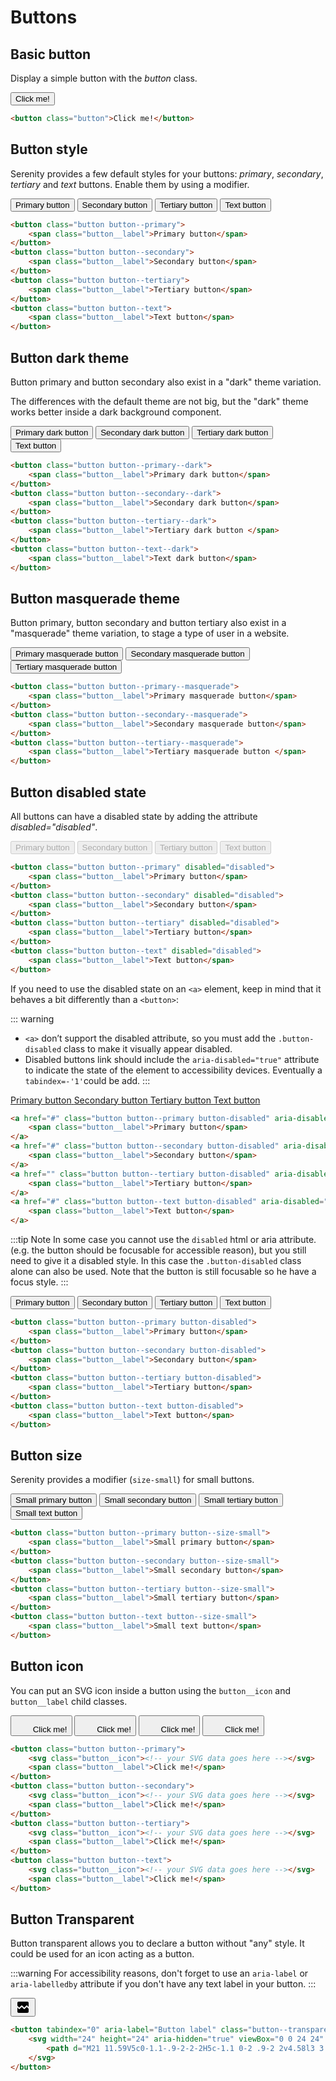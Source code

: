 # Buttons

## Basic button

Display a simple button with the *button* class.

<button class="button">Click me!</button>

```html
<button class="button">Click me!</button>
```

## Button style

Serenity provides a few default styles for your buttons: *primary*, *secondary*, *tertiary* and *text* buttons. Enable them by using a modifier.

<button class="button button--primary"><span class="button__label">Primary button</span></button>
<button class="button button--secondary"><span class="button__label">Secondary button</span></button>
<button class="button button--tertiary"><span class="button__label">Tertiary button</span></button>
<button class="button button--text"><span class="button__label">Text button</span></button>

```html
<button class="button button--primary">
    <span class="button__label">Primary button</span>
</button>
<button class="button button--secondary">
    <span class="button__label">Secondary button</span>
</button>
<button class="button button--tertiary">
    <span class="button__label">Tertiary button</span>
</button>
<button class="button button--text">
    <span class="button__label">Text button</span>
</button>
```

## Button dark theme

Button primary and button secondary also exist in a "dark" theme variation.

The differences with the default theme are not big, but the "dark" theme works better inside a dark background component.

<button class="button button--primary--dark">
    <span class="button__label">Primary dark button</span>
</button>
<button class="button button--secondary--dark">
    <span class="button__label">Secondary dark button</span>
</button>
<button class="button button--tertiary--dark">
    <span class="button__label">Tertiary dark button</span>
</button>
<button class="button button--text--dark">
    <span class="button__label">Text button</span>
</button>

```html
<button class="button button--primary--dark">
    <span class="button__label">Primary dark button</span>
</button>
<button class="button button--secondary--dark">
    <span class="button__label">Secondary dark button</span>
</button>
<button class="button button--tertiary--dark">
    <span class="button__label">Tertiary dark button </span>
</button>
<button class="button button--text--dark">
    <span class="button__label">Text dark button</span>
</button>
```


## Button masquerade theme 

Button primary, button secondary and button tertiary also exist in a "masquerade" theme variation, to stage a type of user in a website.

<button class="button button--primary--masquerade">
    <span class="button__label">Primary masquerade button</span>
</button>
<button class="button button--secondary--masquerade">
    <span class="button__label">Secondary masquerade button</span>
</button>
<button class="button button--tertiary--masquerade">
    <span class="button__label">Tertiary masquerade button</span>
</button>

```html
<button class="button button--primary--masquerade">
    <span class="button__label">Primary masquerade button</span>
</button>
<button class="button button--secondary--masquerade">
    <span class="button__label">Secondary masquerade button</span>
</button>
<button class="button button--tertiary--masquerade">
    <span class="button__label">Tertiary masquerade button </span>
</button>
```

## Button disabled state

All buttons can have a disabled state by adding the attribute *disabled="disabled"*.

<button class="button button--primary" disabled="disabled">
    <span class="button__label">Primary button</span>
</button>
<button class="button button--secondary" disabled="disabled">
    <span class="button__label">Secondary button</span>
</button>
<button class="button button--tertiary" disabled="disabled">
    <span class="button__label">Tertiary button</span>
</button>
<button class="button button--text" disabled="disabled">
    <span class="button__label">Text button</span>
</button>

```html
<button class="button button--primary" disabled="disabled">
    <span class="button__label">Primary button</span>
</button>
<button class="button button--secondary" disabled="disabled">
    <span class="button__label">Secondary button</span>
</button>
<button class="button button--tertiary" disabled="disabled">
    <span class="button__label">Tertiary button</span>
</button>
<button class="button button--text" disabled="disabled">
    <span class="button__label">Text button</span>
</button>
```

If you need to use the disabled state on an ```<a>``` element, keep in mind that it behaves a bit differently than a ```<button>```:

::: warning
* `<a>` don’t support the disabled attribute, so you must add the `.button-disabled` class to make it visually appear disabled.
* Disabled buttons link should include the `aria-disabled="true"` attribute to indicate the state of the element to accessibility devices. Eventually a `tabindex=-'1'`could be add.
:::

<a href="" class="button button--primary button-disabled" aria-disabled="true" tabindex="-1" role="button">
    <span class="button__label">Primary button</span>
</a>
<a href="" class="button button--secondary button-disabled" aria-disabled="true" tabindex="-1" role="button">
    <span class="button__label">Secondary button</span>
</a>
<a href="" class="button button--tertiary button-disabled" aria-disabled="true" tabindex="-1" role="button">
    <span class="button__label">Tertiary button</span>
</a>
<a href="" class="button button--text button-disabled" aria-disabled="true" tabindex="-1" role="button">
    <span class="button__label">Text button</span>
</a>

```html
<a href="#" class="button button--primary button-disabled" aria-disabled="true" tabindex="-1" role="button">
    <span class="button__label">Primary button</span>
</a>
<a href="#" class="button button--secondary button-disabled" aria-disabled="true" tabindex="-1" role="button">
    <span class="button__label">Secondary button</span>
</a>
<a href="" class="button button--tertiary button-disabled" aria-disabled="true" tabindex="-1" role="button">
    <span class="button__label">Tertiary button</span>
</a>
<a href="#" class="button button--text button-disabled" aria-disabled="true" tabindex="-1" role="button">
    <span class="button__label">Text button</span>
</a>
```

:::tip Note
In some case you cannot use the `disabled` html or aria attribute. (e.g. the button should be focusable for accessible reason), but you still need to give it a disabled style. In this case the `.button-disabled` class alone can also be used. Note that the button is still focusable so he have a focus style.
:::

<button class="button button--primary button-disabled">
    <span class="button__label">Primary button</span>
</button>
<button class="button button--secondary button-disabled">
    <span class="button__label">Secondary button</span>
</button>
<button class="button button--tertiary button-disabled">
    <span class="button__label">Tertiary button</span>
</button>
<button class="button button--text button-disabled">
    <span class="button__label">Text button</span>
</button>

```html
<button class="button button--primary button-disabled">
    <span class="button__label">Primary button</span>
</button>
<button class="button button--secondary button-disabled">
    <span class="button__label">Secondary button</span>
</button>
<button class="button button--tertiary button-disabled">
    <span class="button__label">Tertiary button</span>
</button>
<button class="button button--text button-disabled">
    <span class="button__label">Text button</span>
</button>
```

## Button size

Serenity provides a modifier (`size-small`) for small buttons.

<button class="button button--primary button--size-small"><span class="button__label">Small primary button</span></button>
<button class="button button--secondary button--size-small"><span class="button__label">Small secondary button</span></button>
<button class="button button--tertiary button--size-small"><span class="button__label">Small tertiary button</span></button>
<button class="button button--text button--size-small"><span class="button__label">Small text button</span></button>

```html
<button class="button button--primary button--size-small">
    <span class="button__label">Small primary button</span>
</button>
<button class="button button--secondary button--size-small">
    <span class="button__label">Small secondary button</span>
</button>
<button class="button button--tertiary button--size-small">
    <span class="button__label">Small tertiary button</span>
</button>
<button class="button button--text button--size-small">
    <span class="button__label">Small text button</span>
</button>

```

## Button icon

You can put an SVG icon inside a button using the `button__icon` and `button__label` child classes.

<button class="button button--primary button--size-icon">
    <svg class="button__icon" width="24" height="24" viewBox="0 0 24 24" fill="none" xmlns="http://www.w3.org/2000/svg">
        <path d="M21 11.59V5c0-1.1-.9-2-2-2H5c-1.1 0-2 .9-2 2v4.58l3 3.01L9.3 9.3a.996.996 0 0 1 1.41 0L14 12.59l3.29-3.3c.39-.39 1.03-.39 1.42 0l2.29 2.3zm0 2.84l-3-3.01-3.3 3.28a.996.996 0 0 1-1.41 0L10 11.41l-3.3 3.3a.996.996 0 0 1-1.41 0L3 12.42V19c0 1.1.9 2 2 2h14c1.1 0 2-.9 2-2v-4.57z"/>
    </svg>
    <span class="button__label">Click me!</span>
</button>
<button class="button button--secondary button--size-icon">
    <svg class="button__icon" width="24" height="24" viewBox="0 0 24 24" fill="none" xmlns="http://www.w3.org/2000/svg">
        <path d="M21 11.59V5c0-1.1-.9-2-2-2H5c-1.1 0-2 .9-2 2v4.58l3 3.01L9.3 9.3a.996.996 0 0 1 1.41 0L14 12.59l3.29-3.3c.39-.39 1.03-.39 1.42 0l2.29 2.3zm0 2.84l-3-3.01-3.3 3.28a.996.996 0 0 1-1.41 0L10 11.41l-3.3 3.3a.996.996 0 0 1-1.41 0L3 12.42V19c0 1.1.9 2 2 2h14c1.1 0 2-.9 2-2v-4.57z"/>
    </svg>
    <span class="button__label">Click me!</span>
</button>
<button class="button button--tertiary button--size-icon">
    <svg class="button__icon" width="24" height="24" viewBox="0 0 24 24" fill="none" xmlns="http://www.w3.org/2000/svg">
        <path d="M21 11.59V5c0-1.1-.9-2-2-2H5c-1.1 0-2 .9-2 2v4.58l3 3.01L9.3 9.3a.996.996 0 0 1 1.41 0L14 12.59l3.29-3.3c.39-.39 1.03-.39 1.42 0l2.29 2.3zm0 2.84l-3-3.01-3.3 3.28a.996.996 0 0 1-1.41 0L10 11.41l-3.3 3.3a.996.996 0 0 1-1.41 0L3 12.42V19c0 1.1.9 2 2 2h14c1.1 0 2-.9 2-2v-4.57z"/>
    </svg>
    <span class="button__label">Click me!</span>
</button>
<button class="button button--text button--size-icon">
    <svg class="button__icon" width="24" height="24" viewBox="0 0 24 24" fill="none" xmlns="http://www.w3.org/2000/svg">
        <path d="M21 11.59V5c0-1.1-.9-2-2-2H5c-1.1 0-2 .9-2 2v4.58l3 3.01L9.3 9.3a.996.996 0 0 1 1.41 0L14 12.59l3.29-3.3c.39-.39 1.03-.39 1.42 0l2.29 2.3zm0 2.84l-3-3.01-3.3 3.28a.996.996 0 0 1-1.41 0L10 11.41l-3.3 3.3a.996.996 0 0 1-1.41 0L3 12.42V19c0 1.1.9 2 2 2h14c1.1 0 2-.9 2-2v-4.57z"/>
    </svg>
    <span class="button__label">Click me!</span>
</button>

```html
<button class="button button--primary">
    <svg class="button__icon"><!-- your SVG data goes here --></svg>
    <span class="button__label">Click me!</span>
</button>
<button class="button button--secondary">
    <svg class="button__icon"><!-- your SVG data goes here --></svg>
    <span class="button__label">Click me!</span>
</button>
<button class="button button--tertiary">
    <svg class="button__icon"><!-- your SVG data goes here --></svg>
    <span class="button__label">Click me!</span>
</button>
<button class="button button--text">
    <svg class="button__icon"><!-- your SVG data goes here --></svg>
    <span class="button__label">Click me!</span>
</button>
```

## Button Transparent

Button transparent allows you to declare a button without "any" style. It could be used for an icon acting as a button.

:::warning
For accessibility reasons, don't forget to use an `aria-label` or `aria-labelledby` attribute if you don't have any text label in your button.
:::

<div class="sd-example">
    <button tabindex="0" aria-label="Button label" class="button--transparent">
        <svg width="24" height="24" aria-hidden="true" viewBox="0 0 24 24" xmlns="http://www.w3.org/2000/svg">
            <path d="M21 11.59V5c0-1.1-.9-2-2-2H5c-1.1 0-2 .9-2 2v4.58l3 3.01L9.3 9.3a.996.996 0 0 1 1.41 0L14 12.59l3.29-3.3c.39-.39 1.03-.39 1.42 0l2.29 2.3zm0 2.84l-3-3.01-3.3 3.28a.996.996 0 0 1-1.41 0L10 11.41l-3.3 3.3a.996.996 0 0 1-1.41 0L3 12.42V19c0 1.1.9 2 2 2h14c1.1 0 2-.9 2-2v-4.57z"/>
        </svg>
    </button>
</div>

```html
<button tabindex="0" aria-label="Button label" class="button--transparent">
    <svg width="24" height="24" aria-hidden="true" viewBox="0 0 24 24" xmlns="http://www.w3.org/2000/svg">
        <path d="M21 11.59V5c0-1.1-.9-2-2-2H5c-1.1 0-2 .9-2 2v4.58l3 3.01L9.3 9.3a.996.996 0 0 1 1.41 0L14 12.59l3.29-3.3c.39-.39 1.03-.39 1.42 0l2.29 2.3zm0 2.84l-3-3.01-3.3 3.28a.996.996 0 0 1-1.41 0L10 11.41l-3.3 3.3a.996.996 0 0 1-1.41 0L3 12.42V19c0 1.1.9 2 2 2h14c1.1 0 2-.9 2-2v-4.57z"/>
    </svg>
</button>
```
